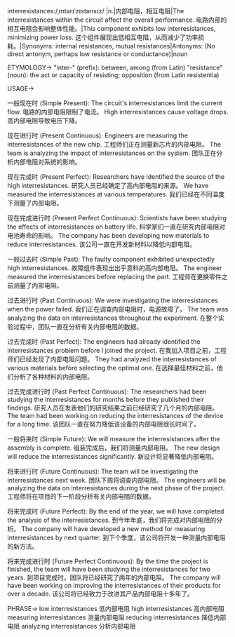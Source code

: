 interresistances:/ˌɪntərɪˈzɪstənsɪz/
|n.|内部电阻，相互电阻|The interresistances within the circuit affect the overall performance.  电路内部的相互电阻会影响整体性能。|This component exhibits low interresistances, minimizing power loss. 这个组件展现出低相互电阻，从而减少了功率损耗。|Synonyms: internal resistances, mutual resistances|Antonyms: (No direct antonym, perhaps low resistance or conductance)|noun

ETYMOLOGY->
"inter-" (prefix): between, among (from Latin)
"resistance" (noun): the act or capacity of resisting; opposition (from Latin resistentia)


USAGE->

一般现在时 (Simple Present):
The circuit's interresistances limit the current flow. 电路的内部电阻限制了电流。
High interresistances cause voltage drops. 高内部电阻导致电压下降。

现在进行时 (Present Continuous):
Engineers are measuring the interresistances of the new chip. 工程师们正在测量新芯片的内部电阻。
The team is analyzing the impact of interresistances on the system. 团队正在分析内部电阻对系统的影响。

现在完成时 (Present Perfect):
Researchers have identified the source of the high interresistances. 研究人员已经确定了高内部电阻的来源。
We have measured the interresistances at various temperatures. 我们已经在不同温度下测量了内部电阻。

现在完成进行时 (Present Perfect Continuous):
Scientists have been studying the effects of interresistances on battery life. 科学家们一直在研究内部电阻对电池寿命的影响。
The company has been developing new materials to reduce interresistances.  该公司一直在开发新材料以降低内部电阻。


一般过去时 (Simple Past):
The faulty component exhibited unexpectedly high interresistances.  故障组件表现出出乎意料的高内部电阻。
The engineer measured the interresistances before replacing the part. 工程师在更换零件之前测量了内部电阻。

过去进行时 (Past Continuous):
We were investigating the interresistances when the power failed.  我们正在调查内部电阻时，电源故障了。
The team was analyzing the data on interresistances throughout the experiment.  在整个实验过程中，团队一直在分析有关内部电阻的数据。

过去完成时 (Past Perfect):
The engineers had already identified the interresistances problem before I joined the project. 在我加入项目之前，工程师们已经发现了内部电阻问题。
They had analyzed the interresistances of various materials before selecting the optimal one. 在选择最佳材料之前，他们分析了各种材料的内部电阻。

过去完成进行时 (Past Perfect Continuous):
The researchers had been studying the interresistances for months before they published their findings. 研究人员在发表他们的研究结果之前已经研究了几个月的内部电阻。
The team had been working on reducing the interresistances of the device for a long time. 该团队一直在努力降低该设备的内部电阻很长时间了。


一般将来时 (Simple Future):
We will measure the interresistances after the assembly is complete.  组装完成后，我们将测量内部电阻。
The new design will reduce the interresistances significantly. 新设计将显著降低内部电阻。

将来进行时 (Future Continuous):
The team will be investigating the interresistances next week.  团队下周将调查内部电阻。
The engineers will be analyzing the data on interresistances during the next phase of the project. 工程师将在项目的下一阶段分析有关内部电阻的数据。

将来完成时 (Future Perfect):
By the end of the year, we will have completed the analysis of the interresistances. 到今年年底，我们将完成对内部电阻的分析。
The company will have developed a new method for measuring interresistances by next quarter. 到下个季度，该公司将开发一种测量内部电阻的新方法。

将来完成进行时 (Future Perfect Continuous):
By the time the project is finished, the team will have been studying the interresistances for two years. 到项目完成时，团队将已经研究了两年的内部电阻。
The company will have been working on improving the interresistances of their products for over a decade.  该公司将已经致力于改进其产品内部电阻十多年了。



PHRASE->
low interresistances 低内部电阻
high interresistances 高内部电阻
measuring interresistances 测量内部电阻
reducing interresistances 降低内部电阻
analyzing interresistances 分析内部电阻

